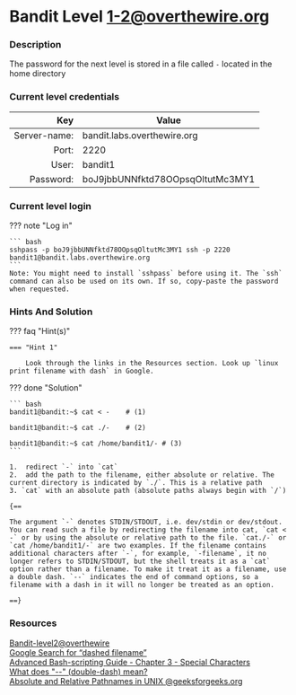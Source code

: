 # Bandit Level 1-2@overthewire.org

### Description
The password for the next level is stored in a file called `-` located in the home directory

### Current level credentials
Key                        | Value
-------------------------: |----------------------------------------
Server-name:               | bandit.labs.overthewire.org
Port:                      | 2220
User:                      | bandit1
Password:                  | boJ9jbbUNNfktd78OOpsqOltutMc3MY1


### Current level login
??? note "Log in"

    ``` bash
    sshpass -p boJ9jbbUNNfktd78OOpsqOltutMc3MY1 ssh -p 2220 bandit1@bandit.labs.overthewire.org
    ```
    Note: You might need to install `sshpass` before using it. The `ssh` command can also be used on its own. If so, copy-paste the password when requested.

### Hints And Solution


??? faq "Hint(s)"

    === "Hint 1"

        Look through the links in the Resources section. Look up `linux print filename with dash` in Google. 




??? done "Solution"

    ``` bash 
    bandit1@bandit:~$ cat < -    # (1)
      
    bandit1@bandit:~$ cat ./-    # (2)

    bandit1@bandit:~$ cat /home/bandit1/- # (3)
    ```

    1.  redirect `-` into `cat` 
    2.  add the path to the filename, either absolute or relative. The current directory is indicated by `./`. This is a relative path
    3. `cat` with an absolute path (absolute paths always begin with `/`)

    {==
    
    The argument `-` denotes STDIN/STDOUT, i.e. dev/stdin or dev/stdout. You can read such a file by redirecting the filename into cat, `cat < -` or by using the absolute or relative path to the file. `cat./-` or `cat /home/bandit1/-` are two examples. If the filename contains additional characters after `-`, for example, `-filename`, it no longer refers to STDIN/STDOUT, but the shell treats it as a `cat` option rather than a filename. To make it treat it as a filename, use a double dash. `--` indicates the end of command options, so a filename with a dash in it will no longer be treated as an option. 
    
    ==}







### Resources
[Bandit-level2@overthewire](https://overthewire.org/wargames/bandit/bandit2.html)       
[Google Search for “dashed filename”](https://www.google.com/search?q=dashed+filename)      
[Advanced Bash-scripting Guide - Chapter 3 - Special Characters](http://tldp.org/LDP/abs/html/special-chars.html)       
[What does "--" (double-dash) mean?](https://unix.stackexchange.com/questions/11376/what-does-double-dash-mean)     
[Absolute and Relative Pathnames in UNIX @geeksforgeeks.org](https://www.geeksforgeeks.org/absolute-relative-pathnames-unix/)




 
